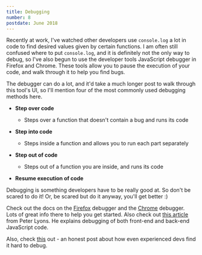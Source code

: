 ```yaml
---
title: Debugging
number: 8
postdate: June 2018
---
```


Recently at work, I've watched other developers use `console.log` a lot in code to find desired values given by certain functions. I am often still confused where to put `console.log`, and it is definitely not the only way to debug, so I've also begun to use the developer tools JavaScript debugger in Firefox and Chrome. These tools allow you to pause the execution of your code, and walk through it to help you find bugs.

The debugger can do a lot, and it'd take a much longer post to walk through this tool's UI, so I'll mention four of the most commonly used debugging methods here.

- **Step over code**

  - Steps over a function that doesn't contain a bug and runs its code

- **Step into code**

  - Steps inside a function and allows you to run each part separately

- **Step out of code**

  - Steps out of a function you are inside, and runs its code

- **Resume execution of code**

Debugging is something developers have to be really good at. So don't be scared to do it! Or, be scared but do it anyway, you'll get better :)

Check out the docs on the [Firefox](https://developer.mozilla.org/en-US/docs/Tools/Debugger) debugger and the [Chrome](https://developers.google.com/web/tools/chrome-devtools/javascript/reference#breakpoints) debugger. Lots of great info there to help you get started. Also check out [this article](https://peterlyons.com/js-debug) from Peter Lyons. He explains debugging of both front-end and back-end JavaScript code.

Also, check [this](https://daverupert.com/2018/05/my-struggle-with-testing-code/) out - an honest post about how even experienced devs find it hard to debug.
